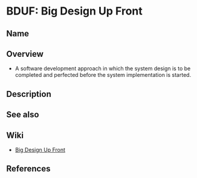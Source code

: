 # BDUF: Big Design Up Front

## Name

## Overview
- A software development approach in which the system design is to be completed and perfected before the system implementation is started.

## Description

## See also

## Wiki
- [Big Design Up Front](https://en.wikipedia.org/wiki/Big_Design_Up_Front)

## References
